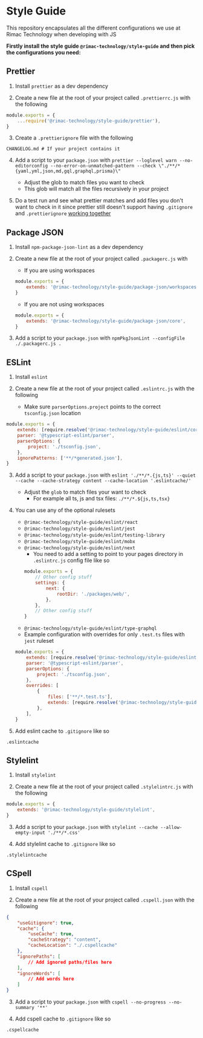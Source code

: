 # Style Guide

This repository encapsulates all the different configurations we use at Rimac Technology when developing with JS

**Firstly install the style guide `@rimac-technology/style-guide` and then pick the configurations you need:**

## Prettier

1. Install `prettier` as a dev dependency

2. Create a new file at the root of your project called `.prettierrc.js` with the following

```javascript
module.exports = {
    ...require('@rimac-technology/style-guide/prettier'),
}
```

3. Create a `.prettierignore` file with the following

```
CHANGELOG.md # If your project contains it
```

4. Add a script to your `package.json` with
   `prettier --loglevel warn --no-editorconfig --no-error-on-unmatched-pattern --check \"./**/*{yaml,yml,json,md,gql,graphql,prisma}\" `

    - Adjust the glob to match files you want to check
    - This glob will match all the files recursively in your project

5. Do a test run and see what prettier matches and add files you don't want to check in it since prettier still doesn't support
   having `.gitignore` and `.prettierignore` [working together](https://github.com/prettier/prettier/issues/8048)

## Package JSON

1. Install `npm-package-json-lint` as a dev dependency

2. Create a new file at the root of your project called `.packagerc.js` with

    - If you are using workspaces

    ```javascript
    module.exports = {
        extends: '@rimac-technology/style-guide/package-json/workspaces',
    }
    ```

    - If you are not using workspaces

    ```javascript
    module.exports = {
        extends: '@rimac-technology/style-guide/package-json/core',
    }
    ```

3. Add a script to your `package.json` with `npmPkgJsonLint --configFile ./.packagerc.js .`

## ESLint

1. Install `eslint`

2. Create a new file at the root of your project called `.eslintrc.js` with the following
    - Make sure `parserOptions.project` points to the correct `tsconfig.json` location

```javascript
module.exports = {
    extends: [require.resolve('@rimac-technology/style-guide/eslint/core')],
    parser: '@typescript-eslint/parser',
    parserOptions: {
        project: './tsconfig.json',
    },
    ignorePatterns: ['**/*generated.json'],
}
```

3. Add a script to your `package.json` with
   `eslint './**/*.{js,ts}' --quiet --cache --cache-strategy content --cache-location '.eslintcache/'`

    - Adjust the `glob` to match files your want to check
        - For example all ts, js and tsx files: `./**/*.${js,ts,tsx}`

4. You can use any of the optional rulesets

    - `@rimac-technology/style-guide/eslint/react`
    - `@rimac-technology/style-guide/eslint/jest`
    - `@rimac-technology/style-guide/eslint/testing-library`
    - `@rimac-technology/style-guide/eslint/mobx`
    - `@rimac-technology/style-guide/eslint/next`
        - You need to add a setting to point to your pages directory in `.eslintrc.js` config file like so
        ```javascript
        module.exports = {
            // Other config stuff
            settings: {
                next: {
                    rootDir: './packages/web/',
                },
            },
            // Other config stuff
        }
        ```
    - `@rimac-technology/style-guide/eslint/type-graphql`
    - Example configuration with overrides for only `.test.ts` files with `jest` ruleset

    ```javascript
    module.exports = {
        extends: [require.resolve('@rimac-technology/style-guide/eslint/core')],
        parser: '@typescript-eslint/parser',
        parserOptions: {
            project: './tsconfig.json',
        },
        overrides: [
            {
                files: ['**/*.test.ts'],
                extends: [require.resolve('@rimac-technology/style-guide/eslint/jest')],
            },
        ],
    }
    ```

5. Add eslint cache to `.gitignore` like so

```
.eslintcache
```

## Stylelint

1. Install `stylelint`

2. Create a new file at the root of your project called `.stylelintrc.js` with the following

```javascript
module.exports = {
    extends: '@rimac-technology/style-guide/stylelint',
}
```

3. Add a script to your `package.json` with `stylelint --cache --allow-empty-input './**/*.css'`

4. Add stylelint cache to `.gitignore` like so

```
.stylelintcache
```

## CSpell

1. Install `cspell`

2. Create a new file at the root of your project called `.cspell.json` with the following

```json
{
    "useGitignore": true,
    "cache": {
        "useCache": true,
        "cacheStrategy": "content",
        "cacheLocation": "./.cspellcache"
    },
    "ignorePaths": [
        // Add ignored paths/files here
    ],
    "ignoreWords": [
        // Add words here
    ]
}
```

3. Add a script to your `package.json` with `cspell --no-progress --no-summary '**'`

4. Add cspell cache to `.gitignore` like so

```
.cspellcache
```
